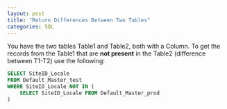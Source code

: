 ```yaml
---
layout: post
title: "Return Differences Between Two Tables"
categories: SQL
---
```

You have the two tables Table1 and Table2, both with a Column. To get the records from the Table1 that are **not present** in the Table2 (difference between T1-T2) use the following:


```sql
SELECT SiteID_Locale
FROM Default_Master_test
WHERE SiteID_Locale NOT IN (
    SELECT SiteID_Locale FROM Default_Master_prod
)
```
